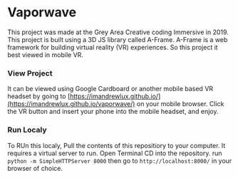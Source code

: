 # Vaporwave
This project was made at the Grey Area Creative coding Immersive in 2019. This project is built using a 3D JS library called A-Frame. A-Frame is a web framework for building virtual reality (VR) experiences. So this project it best viewed in mobile VR. 
### View Project
It can be viewed using Google Cardboard or another mobile based VR headset by going to [https://imandrewlux.github.io/](https://imandrewlux.github.io/vaporwave/) on your mobile browser. Click the VR button and insert your phone into the mobile headset, and enjoy. 

### Run Localy
To RUn this localy, Pull the contents of this repositiory to your computer. It requires a virtual server to run. Open Terminal CD into the repository. run `python -m SimpleHTTPServer 8000` then go to `http://localhost:8000/` in your browser of choice. 